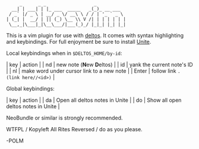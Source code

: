 
         _      _ _                  _           
      __| | ___| | |_ ___  _____   _(_)_ __ ___  
     / _` |/ _ \ | __/ _ \/ __\ \ / / | '_ ` _ \ 
    | (_| |  __/ | || (_) \__ \\ V /| | | | | | |
     \__,_|\___|_|\__\___/|___(_)_/ |_|_| |_| |_|
                                                 

This is a vim plugin for use with [deltos](http://github.com/polm/deltos). It
comes with syntax highlighting and keybindings. For full enjoyment be sure to
install [Unite](http://github.com/Shougo/Unite.vim).

Local keybindings when in `$DELTOS_HOME/by-id`: 

| key | action |
| <leader>nd | new note (**N**ew **D**eltos) |
| <leader>id | yank the current note's ID |
| <leader>nl | make word under cursor link to a new note |
| Enter | follow link `.(link here//<id>)` |

Global keybindings:

| key | action |
| <leader>da | Open all deltos notes in Unite |
| <leader>do | Show all open deltos notes in Unite |

NeoBundle or similar is strongly recommended.

WTFPL / Kopyleft All Rites Reversed / do as you please.

-POLM
